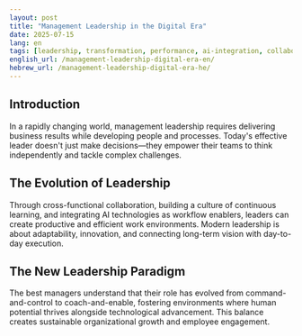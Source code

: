 ```yaml
---
layout: post
title: "Management Leadership in the Digital Era"
date: 2025-07-15
lang: en
tags: [leadership, transformation, performance, ai-integration, collaboration, continuous-improvement, digital-workplace]
english_url: /management-leadership-digital-era-en/
hebrew_url: /management-leadership-digital-era-he/
---
```


## Introduction

In a rapidly changing world, management leadership requires delivering business results while developing people and processes. Today's effective leader doesn't just make decisions—they empower their teams to think independently and tackle complex challenges.

## The Evolution of Leadership

Through cross-functional collaboration, building a culture of continuous learning, and integrating AI technologies as workflow enablers, leaders can create productive and efficient work environments. Modern leadership is about adaptability, innovation, and connecting long-term vision with day-to-day execution.

## The New Leadership Paradigm

The best managers understand that their role has evolved from command-and-control to coach-and-enable, fostering environments where human potential thrives alongside technological advancement. This balance creates sustainable organizational growth and employee engagement.
